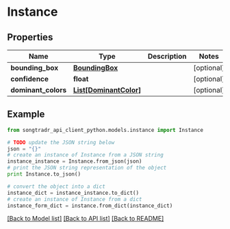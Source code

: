 # Instance


## Properties

Name | Type | Description | Notes
------------ | ------------- | ------------- | -------------
**bounding_box** | [**BoundingBox**](BoundingBox.md) |  | [optional] 
**confidence** | **float** |  | [optional] 
**dominant_colors** | [**List[DominantColor]**](DominantColor.md) |  | [optional] 

## Example

```python
from songtradr_api_client_python.models.instance import Instance

# TODO update the JSON string below
json = "{}"
# create an instance of Instance from a JSON string
instance_instance = Instance.from_json(json)
# print the JSON string representation of the object
print Instance.to_json()

# convert the object into a dict
instance_dict = instance_instance.to_dict()
# create an instance of Instance from a dict
instance_form_dict = instance.from_dict(instance_dict)
```
[[Back to Model list]](../README.md#documentation-for-models) [[Back to API list]](../README.md#documentation-for-api-endpoints) [[Back to README]](../README.md)


